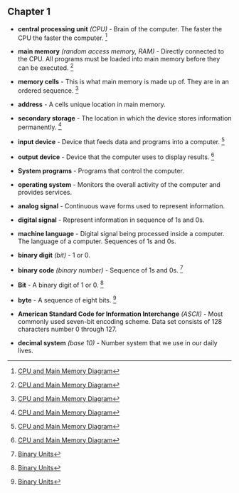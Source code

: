 ## Chapter 1

- **central processing unit** *(CPU)* - Brain of the computer. The faster the CPU the faster the computer. [^1]

- **main memory** *(random access memory, RAM)* - Directly connected to the CPU. All programs must be loaded into main memory before they can be executed. [^1]

- **memory cells** - This is what main memory is made up of. They are in an ordered sequence. [^1]

- **address** - A cells unique location in main memory. 

- **secondary storage** - The location in which the device stores information permanently. [^1]

- **input device** - Device that feeds data and programs into a computer. [^1]

- **output device** - Device that the computer uses to display results. [^1]

- **System programs** - Programs that control the computer.

- **operating system** - Monitors the overall activity of the computer and provides services.

- **analog signal** - Continuous wave forms used to represent information.

- **digital signal** - Represent information in sequence of 1s and 0s.

- **machine language** - Digital signal being processed inside a computer. The language of a computer. Sequences of 1s and 0s.

- **binary digit** *(bit)* - 1 or 0.

- **binary code** *(binary number)* - Sequence of 1s and 0s. [^2]

- **Bit** - A binary digit of 1 or 0. [^2]

- **byte** - A sequence of eight bits. [^2]

- **American Standard Code for Information Interchange** *(ASCII)* - Most commonly used seven-bit encoding scheme. Data set consists of 128 characters number 0 through 127. 

- **decimal system** *(base 10)* - Number system that we use in our daily lives.


[^1]: [CPU and Main Memory Diagram](Diagrams/CPU-and-MainMemory.png)
[^2]: [Binary Units](Tables.MD#binary-units)